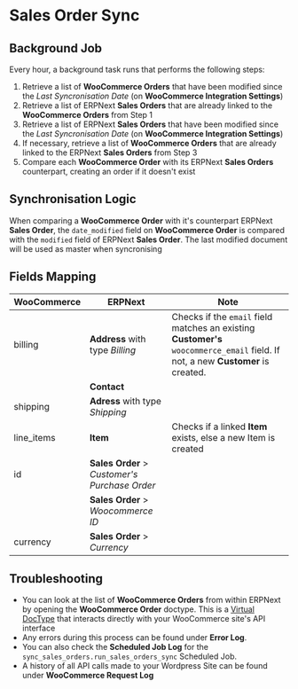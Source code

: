 # Sales Order Sync

## Background Job

Every hour, a background task runs that performs the following steps:
1. Retrieve a list of **WooCommerce Orders** that have been modified since the *Last Syncronisation Date* (on **WooCommerce Integration Settings**) 
2. Retrieve a list of ERPNext **Sales Orders** that are already linked to the **WooCommerce Orders** from Step 1
3. Retrieve a list of ERPNext **Sales Orders** that have been modified since the *Last Syncronisation Date* (on **WooCommerce Integration Settings**)
4. If necessary, retrieve a list of **WooCommerce Orders** that are already linked to the ERPNext **Sales Orders** from Step 3
5. Compare each **WooCommerce Order** with its ERPNext **Sales Orders** counterpart, creating an order if it doesn't exist

## Synchronisation Logic
When comparing a **WooCommerce Order** with it's counterpart ERPNext **Sales Order**, the `date_modified` field on **WooCommerce Order** is compared with the `modified` field of ERPNext **Sales Order**. The last modified document will be used as master when syncronising

## Fields Mapping

| WooCommerce | ERPNext                                       | Note                                                                                                                             |
| ----------- | --------------------------------------------- | -------------------------------------------------------------------------------------------------------------------------------- |
| billing     | **Address** with type *Billing*               | Checks if the `email` field matches an existing **Customer's** `woocommerce_email` field. If not, a new **Customer** is created. |
|             | **Contact**                                   |                                                                                                                                  |
| shipping    | **Adress** with type *Shipping*               |                                                                                                                                  |
| line_items  | **Item**                                      | Checks if a linked **Item** exists, else a new Item is created                                                                   |
| id          | **Sales Order** > *Customer's Purchase Order* |                                                                                                                                  |
|             | **Sales Order** > *Woocommerce ID*            |                                                                                                                                  |
| currency    | **Sales Order** > *Currency*                  |                                                                                                                                  |



## Troubleshooting
- You can look at the list of **WooCommerce Orders** from within ERPNext by opening the **WooCommerce Order** doctype. This is a [Virtual DocType](https://frappeframework.com/docs/v15/user/en/basics/doctypes/virtual-doctype) that interacts directly with your WooCommerce site's API interface
- Any errors during this process can be found under **Error Log**.
- You can also check the **Scheduled Job Log** for the `sync_sales_orders.run_sales_orders_sync` Scheduled Job.
- A history of all API calls made to your Wordpress Site can be found under **WooCommerce Request Log**

